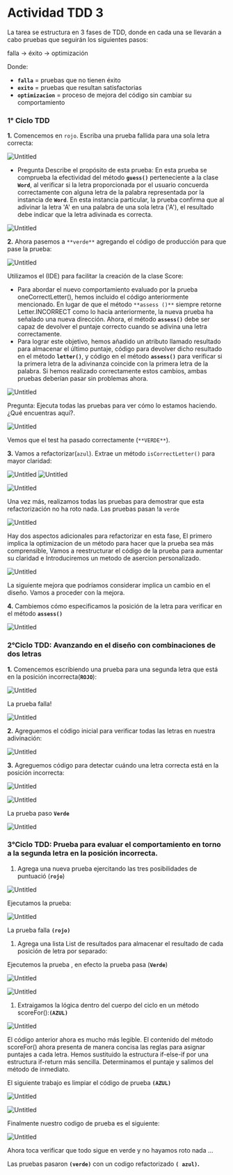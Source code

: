 # Actividad TDD 3

La tarea se estructura en 3 fases de TDD, donde en cada una se llevarán a cabo pruebas que seguirán los siguientes pasos:

falla → éxito → optimización

Donde:

- **`falla`** = pruebas que no tienen éxito
- **`exito`** = pruebas que resultan satisfactorias
- **`optimizacion`** = proceso de mejora del código sin cambiar su comportamiento

### 1° Ciclo TDD

**1.** Comencemos en `rojo`. Escriba una prueba fallida para una sola letra correcta:

![Untitled](images/Untitled.png)

- Pregunta Describe el propósito de esta prueba: 
En esta prueba se comprueba la efectividad del método **`guess()`** perteneciente a la clase **`Word`**, al verificar si la letra proporcionada por el usuario concuerda correctamente con alguna letra de la palabra representada por la instancia de **`Word`**. En esta instancia particular, la prueba confirma que al adivinar la letra 'A' en una palabra de una sola letra ('A'), el resultado debe indicar que la letra adivinada es correcta.

![Untitled](images/Untitled1.png)

**2.** Ahora pasemos a `**verde**` agregando el código de producción para que pase la prueba:

![Untitled](images/CAP7.png)

Utilizamos el (IDE) para facilitar la creación de la clase Score:

- Para abordar el nuevo comportamiento evaluado por la prueba oneCorrectLetter(), hemos incluido el código anteriormente mencionado. En lugar de que el método `**assess ()**` siempre retorne Letter.INCORRECT como lo hacía anteriormente, la nueva prueba ha señalado una nueva dirección. Ahora, el método **`assess()`** debe ser capaz de devolver el puntaje correcto cuando se adivina una letra correctamente.
- Para lograr este objetivo, hemos añadido un atributo llamado resultado para almacenar el último puntaje, código para devolver dicho resultado en el método **`letter()`**, y código en el método **`assess()`** para verificar si la primera letra de la adivinanza coincide con la primera letra de la palabra. Si hemos realizado correctamente estos cambios, ambas pruebas deberían pasar sin problemas ahora.

![Untitled](images/CAP8.png)

Pregunta: Ejecuta todas las pruebas para ver cómo lo estamos haciendo. ¿Qué encuentras aquí?.

![Untitled](images/Untitled%204.png)

Vemos que el test ha pasado correctamente (`**VERDE**`).

**3.** Vamos a refactorizar(`azul`). Extrae un método `isCorrectLetter()` para mayor claridad:

![Untitled](images/CAP1.png)
![Untitled](images/CAP2.png)

![Untitled](images/Untitled%206.png)

Una vez más, realizamos todas las pruebas para demostrar que esta refactorización no ha roto nada.
Las pruebas pasan !a `verde`

![Untitled](images/Untitled%207.png)

Hay dos aspectos adicionales para refactorizar en esta fase, El primero implica la optimizacion de un método para hacer que la prueba sea más comprensible, Vamos a reestructurar el código de la prueba para aumentar su claridad e Introduciremos un metodo de asercion personalizado.

![Untitled](images/Untitled%208.png)

La siguiente mejora que podríamos considerar implica un cambio en el diseño. Vamos a proceder con la mejora.

**4.** Cambiemos cómo especificamos la posición de la letra para verificar en el método **`assess()`**

![Untitled](images/CAP8.png)

### **2°Ciclo TDD: Avanzando en el diseño con combinaciones de dos letras**

**1.** Comencemos escribiendo una prueba para una segunda letra que está en la posición incorrecta(**`ROJO`**):

![Untitled](images/Untitled%2010.png)

La prueba falla! 

![Untitled](images/Untitled%2011.png)

**2.** Agreguemos el código inicial para verificar todas las letras en nuestra adivinación:

![Untitled](images/CAP10.png)

**3.** Agreguemos código para detectar cuándo una letra correcta está en la posición incorrecta:

![Untitled](images/CAP11.png)

![Untitled](images/Untitled%2014.png)

La prueba paso **`Verde`**

![Untitled](images/Untitled%2015.png)

### **3°Ciclo TDD: Prueba** para evaluar el comportamiento en torno a la segunda letra en la posición incorrecta.

1. Agrega una nueva prueba ejercitando las tres posibilidades de puntuació (**`rojo`**)

![Untitled](images/Untitled%2017.png)

Ejecutamos la prueba:

![Untitled](images/Untitled%2018.png)

La prueba falla  **`(rojo)`**

1. Agrega una lista List de resultados para almacenar el resultado de cada posición de letra por
separado:

Ejecutemos la prueba , en efecto la prueba pasa  (**`Verde`**)

![Untitled](images/Untitled%2019.png)

![Untitled](images/CAP15.png)

1.  Extraigamos la lógica dentro del cuerpo del ciclo en un método scoreFor():**`(AZUL)`**

![Untitled](images/CAP13.png)

El código anterior ahora es mucho más legible. El contenido del método scoreFor() ahora presenta de manera concisa las reglas para asignar puntajes a cada letra. Hemos sustituido la estructura if-else-if por una estructura if-return más sencilla. Determinamos el puntaje y salimos del método de inmediato.

El siguiente trabajo es limpiar el código de prueba **`(AZUL)`**

![Untitled](images/Cap2.png)

![Untitled](images/Untitled%2023.png)

Finalmente nuestro codigo de prueba es el siguiente:

![Untitled](images/CAP4.png)

Ahora toca verificar que todo sigue en verde y no hayamos roto nada ...

Las pruebas pasaron **`(verde)`** con un codigo refactorizado **`( azul)`.**